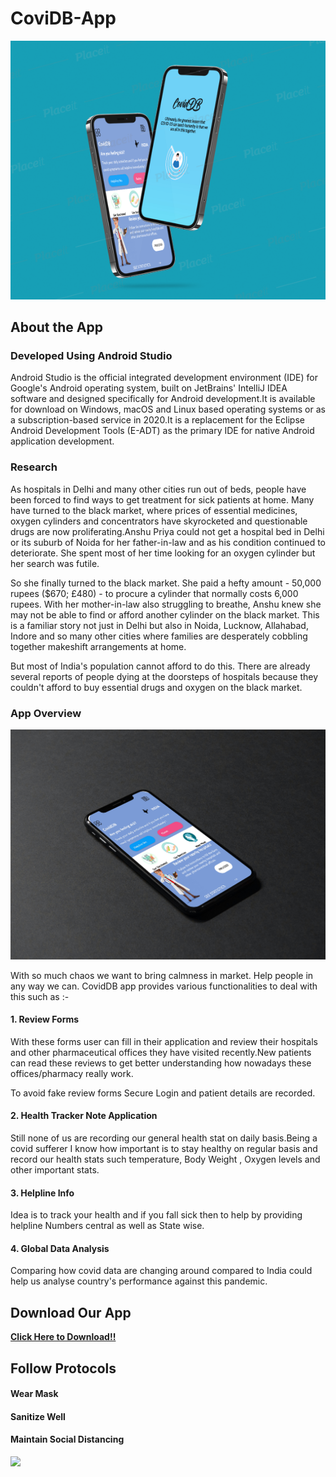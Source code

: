 # CoviDB-App

![](app/src/main/res/mipmap-xxxhdpi/Capture1.PNG)


## About the App
### Developed Using Android Studio
Android Studio is the official integrated development environment (IDE) for Google's Android operating system, built on JetBrains' IntelliJ IDEA software and designed specifically for Android development.It is available for download on Windows, macOS and Linux based operating systems or as a subscription-based service in 2020.It is a replacement for the Eclipse Android Development Tools (E-ADT) as the primary IDE for native Android application development.
### Research
As hospitals in Delhi and many other cities run out of beds, people have been forced to find ways to get treatment for sick patients at home. Many have turned to the black market, where prices of essential medicines, oxygen cylinders and concentrators have skyrocketed and questionable drugs are now proliferating.Anshu Priya could not get a hospital bed in Delhi or its suburb of Noida for her father-in-law and as his condition continued to deteriorate. She spent most of her time looking for an oxygen cylinder but her search was futile.

So she finally turned to the black market. She paid a hefty amount - 50,000 rupees ($670; £480) - to procure a cylinder that normally costs 6,000 rupees. With her mother-in-law also struggling to breathe, Anshu knew she may not be able to find or afford another cylinder on the black market.
This is a familiar story not just in Delhi but also in Noida, Lucknow, Allahabad, Indore and so many other cities where families are desperately cobbling together makeshift arrangements at home.

But most of India's population cannot afford to do this. There are already several reports of people dying at the doorsteps of hospitals because they couldn't afford to buy essential drugs and oxygen on the black market.
### App Overview
![](app/src/main/res/mipmap-xxxhdpi/smartmockups_kp9bjp1y.jpg)

With so much chaos we want to bring calmness in market. Help people in any way we can. CovidDB app provides various functionalities to deal with this such as :-

#### 1. Review Forms
With these forms user can fill in their application and review their hospitals and other pharmaceutical offices they have visited recently.New patients can read these reviews to get better understanding how nowadays these offices/pharmacy really work.

To avoid fake review forms Secure Login and patient details are recorded.

#### 2. Health Tracker Note Application
Still none of us are recording our general health stat on daily basis.Being a covid sufferer I know how important is to stay healthy on regular basis and record our health stats such temperature, Body Weight , Oxygen levels and other important stats. 

#### 3. Helpline Info
Idea is to track your health and if you fall sick then to help by providing helpline Numbers central as well as State wise.

#### 4. Global Data Analysis
Comparing how covid data are changing around compared to India could help us analyse country's performance against this pandemic.


## Download Our App

<a href='https://drive.google.com/uc?id=1Q13s-EWw-VIB8DknBYBISHFnz_W04QuQ?export=download'><b>Click Here to Download!!</b></a>

## Follow Protocols
#### Wear Mask
#### Sanitize Well
#### Maintain Social Distancing

![](app/src/main/res/mipmap-xxxhdpi/smartmockups_kp84g98c.jpg)

